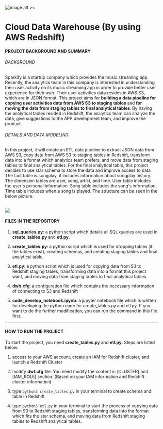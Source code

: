 ![image alt ><](https://upload.cc/i1/2019/08/26/pAfdKM.jpg)

# Cloud Data Warehouse (By using AWS Redshift)
#### PROJECT BACKGROUND AND SUMMARY
###### *BACKGROUND*
Sparkify is a startup company which provides the music streaming app. Recently, the analytics team in this company is interested in understanding their user activity on its music streaming app in order to provide better user experience for their user. Their user activities data resides in AWS S3, which are in JSON format. This project aims for **building a data pipeline for copying user activities data from AWS S3 to staging tables** and **for moving the data from staging tables to final analytical tables**. By having the analytical tables resided in Redshift, the analytics team can analyze the data, give suggestions to the APP development team, and improve the product. 

###### *DETAILS AND DATA MODELING*
In this project, it will create an ETL data pipeline to extract JSON data from AWS S3, copy data from AWS S3 to staging tables in Redshift, transform data into a format which analytics team prefers, and move data from staging tables to final analytical tables. For the final analytical table, this project decides to use star schema to store the data and improve access to data. 
The fact table is songplay, it includes information about songplay history. The dimension tables are user, song, artist, and time. User table includes the user's personal information. Song table includes the song's information. Time table includes when a song is played. The structure can be seen in the below picture.

![](https://upload.cc/i1/2019/08/25/gM9qd6.jpg)
------------
#### FILES IN THE REPOSITORY
1. **sql_queries.py**: a python script which details all SQL queries are used in **create_tables.py** and **etl.py**. 

2. **create_tables.py**: a python script which is used for dropping tables (if the tables exist), creating schemas, and creating staging tables and final analytical table.

3. **etl.py**: a python script which is used for copying data from S3 to Redshift staging tables, transforming data into a format this project want, and moving data from staging tables to final analytical tables.

4. **dwh.cfg**: a configuration file which contains the necessary information of connecting to S3 and Redshift

5. **code_develop_notebook.ipynb**: a jupyter notebook file which is written for developing the python code for create_tables.py and etl.py. If you want to do the further modification, you can run the command in this file first.

------------
#### HOW TO RUN THE PROJECT
To start the project, you need **create_tables.py** and **etl.py**. Steps are listed below.
1. access to your AWS account, create an IAM for Redshift cluster, and launch a Redshift Cluster

2. modify **dwf.cfg** file. You need modify the content in [CLUSTER] and [IAM_ROLE] section. (Based on your IAM information and Redshift cluster information)

2. type `python3 create_tables.py` in your terminal to create schema and table in Redshift

3. type `python3 etl.py` in your terminal to start the process of copying data from S3 to Redshift staging tables, transforming data into the format which fits the star schema, and moving data from Redshift staging tables to Redshift analytical tables. 



